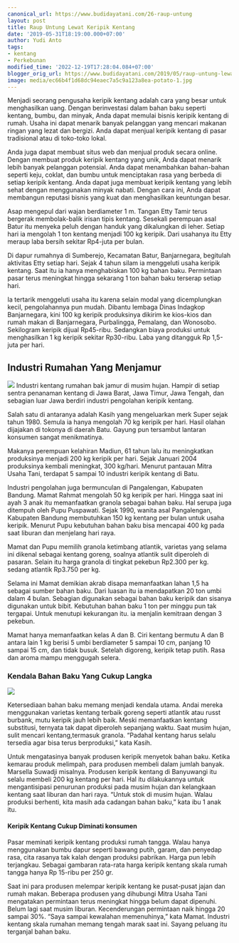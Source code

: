 ```yaml
---
canonical_url: https://www.budidayatani.com/26-raup-untung
layout: post
title: Raup Untung Lewat Keripik Kentang
date: '2019-05-31T18:19:00.000+07:00'
author: Yudi Anto
tags:
- kentang
- Perkebunan
modified_time: '2022-12-19T17:28:04.084+07:00'
blogger_orig_url: https://www.budidayatani.com/2019/05/raup-untung-lewat-keripik-kentang.html
image: media/ec66b4f1d68dc94eaec7a5c9a123a8ea-potato-1.jpg
---
```

Menjadi seorang pengusaha keripik kentang adalah cara yang besar untuk menghasilkan uang. Dengan berinvestasi dalam bahan baku seperti kentang, bumbu, dan minyak, Anda dapat memulai bisnis keripik kentang di rumah. Usaha ini dapat menarik banyak pelanggan yang mencari makanan ringan yang lezat dan bergizi. Anda dapat menjual keripik kentang di pasar tradisional atau di toko-toko lokal.


Anda juga dapat membuat situs web dan menjual produk secara online. Dengan membuat produk keripik kentang yang unik, Anda dapat menarik lebih banyak pelanggan potensial. Anda dapat menambahkan bahan-bahan seperti keju, coklat, dan bumbu untuk menciptakan rasa yang berbeda di setiap keripik kentang. Anda dapat juga membuat keripik kentang yang lebih sehat dengan menggunakan minyak nabati. Dengan cara ini, Anda dapat membangun reputasi bisnis yang kuat dan menghasilkan keuntungan besar.






Asap mengepul dari wajan berdiameter 1 m. Tangan Etty Tamir terus bergerak membolak-balik irisan tipis kentang. Sesekali perempuan asal Batur itu menyeka peluh dengan handuk yang dikalungkan di leher. Setiap hari ia mengolah 1 ton kentang menjadi 100 kg keripik. Dari usahanya itu Etty meraup laba bersih sekitar Rp4-juta per bulan.


Di dapur rumahnya di Sumberejo, Kecamatan Batur, Banjarnegara, begitulah aktivitas Etty setiap hari. Sejak 4 tahun silam ia menggeluti usaha keripik kentang. Saat itu ia hanya menghabiskan 100 kg bahan baku. Permintaan pasar terus meningkat hingga sekarang 1 ton bahan baku terserap setiap hari.


Ia tertarik menggeluti usaha itu karena selain modal yang dicemplungkan kecil, pengolahannya pun mudah. Dibantu lembaga Dinas Indagkop Banjarnegara, kini 100 kg keripik produksinya dikirim ke kios-kios dan rumah makan di Banjarnegara, Purbalingga, Pemalang, dan Wonosobo. Sekilogram keripik dijual Rp45-ribu. Sedangkan biaya produksi untuk menghasilkan 1 kg keripik sekitar Rp30-ribu. Laba yang ditangguk Rp 1,5-juta per hari.






## Industri Rumahan Yang Menjamur


[![](https://blogger.googleusercontent.com/img/b/R29vZ2xl/AVvXsEh1PVO-7nLOqXVv1Rl_F-7xTNRx8dJIetYrq-WByz-4paJM25S14B27kyS1P7jC4qwB4WAKuZmai3tA9uMwP8Uca17UEo8qCcy662ZvJKZY7lZLkh7Q5QIxZukqEW5ixgbMTL9OUEAyNjIgCu4K6cY0ytJHTjflasAaVneZ5oEy4yjgwK61rhNdEZ9Nvg/s600/potato-1.jpg)](https://blogger.googleusercontent.com/img/b/R29vZ2xl/AVvXsEh1PVO-7nLOqXVv1Rl_F-7xTNRx8dJIetYrq-WByz-4paJM25S14B27kyS1P7jC4qwB4WAKuZmai3tA9uMwP8Uca17UEo8qCcy662ZvJKZY7lZLkh7Q5QIxZukqEW5ixgbMTL9OUEAyNjIgCu4K6cY0ytJHTjflasAaVneZ5oEy4yjgwK61rhNdEZ9Nvg/s1511/potato-1.jpg)
Industri kentang rumahan bak jamur di musim hujan. Hampir di setiap sentra penanaman kentang di Jawa Barat, Jawa Timur, Jawa Tengah, dan sebagian luar Jawa berdiri industri pengolahan keripik kentang.






Salah satu di antaranya adalah Kasih yang mengeluarkan merk Super sejak tahun 1980. Semula ia hanya mengolah 70 kg keripik per hari. Hasil olahan dijajakan di tokonya di daerah Batu. Gayung pun tersambut lantaran konsumen sangat menikmatinya.


Makanya perempuan kelahiran Madiun, 61 tahun lalu itu meningkatkan produksinya menjadi 200 kg keripik per hari. Sejak Januari 2004 produksinya kembali meningkat, 300 kg/hari. Menurut pantauan Mitra Usaha Tani, terdapat 5 sampai 10 industri keripik kentang di Batu.


Industri pengolahan juga bermunculan di Pangalengan, Kabupaten Bandung. Mamat Rahmat mengolah 50 kg keripik per hari. Hingga saat ini ayah 3 anak itu memanfaatkan granola sebagai bahan baku. Hal serupa juga ditempuh oleh Pupu Puspawati. Sejak 1990, wanita asal Pangalengan, Kabupaten Bandung membutuhkan 150 kg kentang per bulan untuk usaha keripik. Menurut Pupu kebutuhan bahan baku bisa mencapai 400 kg pada saat liburan dan menjelang hari raya.  
  
Mamat dan Pupu memilih granola ketimbang atlantik, varietas yang selama ini dikenal sebagai kentang goreng, soalnya atlantik sulit diperoleh di pasaran. Selain itu harga granola di tingkat pekebun Rp2.300 per kg. sedang atlantik Rp3.750 per kg.


Selama ini Mamat demikian akrab disapa memanfaatkan lahan 1,5 ha sebagai sumber bahan baku. Dari luasan itu ia mendapatkan 20 ton umbi dalam 4 bulan. Sebagian digunakan sebagai bahan baku keripik dan sisanya digunakan untuk bibit. Kebutuhan bahan baku 1 ton per minggu pun tak tergapai. Untuk menutupi kekurangan itu. ia menjalin kemitraan dengan 3 pekebun.






Mamat hanya memanfaatkan kelas A dan B. Ciri kentang bermutu A dan B antara lain 1 kg berisi 5 umbi berdiameter 5 sampai 10 cm, panjang 10 sampai 15 cm, dan tidak busuk. Setelah digoreng, keripik tetap putih. Rasa dan aroma mampu menggugah selera.


### Kendala Bahan Baku Yang Cukup Langka


[![](https://blogger.googleusercontent.com/img/b/R29vZ2xl/AVvXsEhinKAvRU9CXD4En1YV65_1RN4qeYtr3A8NAcMY1I9L71z5rEkp79oXhgFjqOuM_iiIy9ja6iCpuZgrPwdzGbe-Q-8POi1TONH-LIydnPwyt2mDJYvb4XPt-ZGydksEWx1tQNsOJXPSbR16u2T89FXTaVVhlpDCHdWwvdT_Ctv7V4YD7hMYufYJWpASaw/s600/keripik%20kentang_688x600.jpg)](https://blogger.googleusercontent.com/img/b/R29vZ2xl/AVvXsEhinKAvRU9CXD4En1YV65_1RN4qeYtr3A8NAcMY1I9L71z5rEkp79oXhgFjqOuM_iiIy9ja6iCpuZgrPwdzGbe-Q-8POi1TONH-LIydnPwyt2mDJYvb4XPt-ZGydksEWx1tQNsOJXPSbR16u2T89FXTaVVhlpDCHdWwvdT_Ctv7V4YD7hMYufYJWpASaw/s688/keripik%20kentang_688x600.jpg)




Ketersediaan bahan baku memang menjadi kendala utama. Andai mereka menggunakan varietas kentang terbaik goreng seperti atlantik atau russt burbank, mutu keripik jauh lebih baik. Meski memanfaatkan kentang substitusi, ternyata tak dapat diperoleh sepanjang waktu. Saat musim hujan, sulit mencari kentang,termasuk granola. “Padahal kentang harus selalu tersedia agar bisa terus berproduksi,” kata Kasih.


Untuk mengatasinya banyak produsen keripik menyetok bahan baku. Ketika kemarau produk melimpah, para produsen membeli dalam jumlah banyak. Marsella Suwadji misalnya. Produsen keripik kentang di Banyuwangi itu selalu membeli 200 kg kentang per hari. Hal itu dilakukannya untuk mengantisipasi penurunan produksi pada musim hujan dan kelangkaan kentang saat liburan dan hari raya. “Untuk stok di musim hujan. Walau produksi berhenti, kita masih ada cadangan bahan baku,” kata ibu 1 anak itu.


#### Keripik Kentang Cukup Diminati konsumen






Pasar meminati keripik kentang produksi rumah tangga. Walau hanya menggunakan bumbu dapur seperti bawang putih, garam, dan penyedap rasa, cita rasanya tak kalah dengan produksi pabrikan. Harga pun lebih terjangkau. Sebagai gambaran rata-rata harga keripik kentang skala rumah tangga hanya Rp 15-ribu per 250 gr.


Saat ini para produsen melempar keripik kentang ke pusat-pusat jajan dan rumah makan. Beberapa produsen yang dihubungi Mitra Usaha Tani mengatakan permintaan terus meningkat hingga belum dapat dipenuhi. Belum lagi saat musim liburan. Kecenderungan permintaan naik hingga 20 sampai 30%. “Saya sampai kewalahan memenuhinya,” kata Mamat. Industri kentang skala rumahan memang tengah marak saat ini. Sayang peluang itu terganjal bahan baku.

